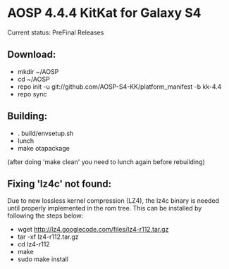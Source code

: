 AOSP 4.4.4 KitKat for Galaxy S4
=============================

Current status: PreFinal Releases



Download:
----------
* mkdir ~/AOSP
* cd ~/AOSP
* repo init -u git://github.com/AOSP-S4-KK/platform_manifest -b kk-4.4
* repo sync



Building:
----------
* . build/envsetup.sh
* lunch
* make otapackage

(after doing 'make clean' you need to lunch again before rebuilding)



Fixing 'lz4c' not found:
------------------------

Due to new lossless kernel compression (LZ4), the lz4c binary is needed until properly implemented in the rom tree. This can be installed by following the steps below:

- wget http://lz4.googlecode.com/files/lz4-r112.tar.gz
- tar -xf lz4-r112.tar.gz
- cd lz4-r112
- make
- sudo make install

